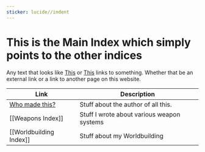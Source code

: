 ```yaml
---
sticker: lucide//indent
---
```

# This is the Main Index which simply points to the other indices

Any text that looks like [This](https://www.merriam-webster.com/dictionary/example) or [This](Example) links to something. Whether that be an external link or a link to another page on this website.

| Link                           | Description                                |
| ------------------------------ | ------------------------------------------ |
| [Who made this?](Who%20Am%20I) | Stuff about the author of all this.        |
| [[Weapons Index]]              | Stuff I wrote about various weapon systems |
| [[Worldbuilding Index]]              | Stuff about my Worldbuilding               | 

